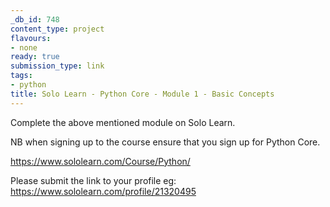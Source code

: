 ```yaml
---
_db_id: 748
content_type: project
flavours:
- none
ready: true
submission_type: link
tags:
- python
title: Solo Learn - Python Core - Module 1 - Basic Concepts
---
```


Complete the above mentioned module on Solo Learn.

NB when signing up to the course ensure that you sign up for Python Core.

https://www.sololearn.com/Course/Python/

Please submit the link to your profile eg: https://www.sololearn.com/profile/21320495